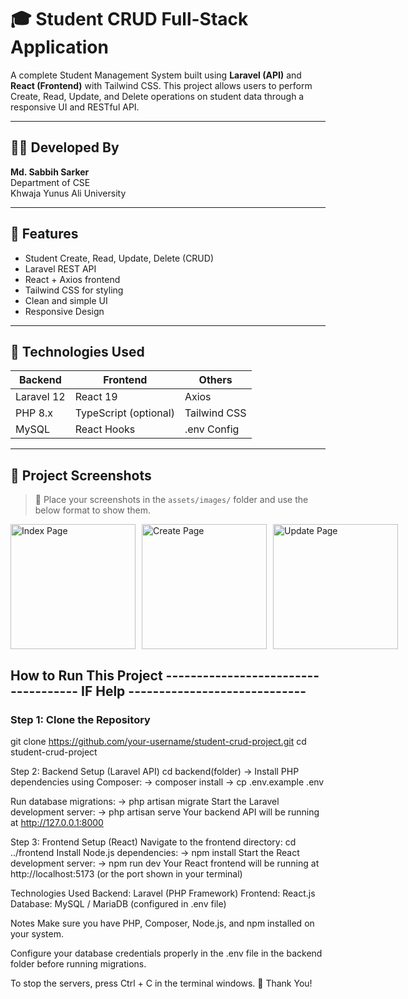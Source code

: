 # 🎓 Student CRUD Full-Stack Application

A complete Student Management System built using **Laravel (API)** and **React (Frontend)** with Tailwind CSS. This project allows users to perform Create, Read, Update, and Delete operations on student data through a responsive UI and RESTful API.

---

## 👨‍💻 Developed By

**Md. Sabbih Sarker**  
Department of CSE  
Khwaja Yunus Ali University

---

## 🚀 Features

- Student Create, Read, Update, Delete (CRUD)
- Laravel REST API
- React + Axios frontend
- Tailwind CSS for styling
- Clean and simple UI
- Responsive Design

---

## 🧰 Technologies Used

| Backend       | Frontend     | Others         |
| ------------- | ------------ | -------------- |
| Laravel 12    | React 19     | Axios          |
| PHP 8.x       | TypeScript (optional) | Tailwind CSS   |
| MySQL         | React Hooks  | .env Config    |

---

## 📸 Project Screenshots

> 📂 Place your screenshots in the `assets/images/` folder and use the below format to show them.

<div style="display: flex; gap: 10px;">
  <img src="public/assets/images/a_index.png" alt="Index Page" width="200" />
  <img src="assets/images/create.png" alt="Create Page" width="200" />
  <img src="assets/images/update.png" alt="Update Page" width="200" />
</div>


## How to Run This Project ------------------------------------ IF Help -----------------------------

### Step 1: Clone the Repository
git clone https://github.com/your-username/student-crud-project.git
cd student-crud-project

Step 2: Backend Setup (Laravel API)
cd backend(folder)
-> Install PHP dependencies using Composer:
-> composer install
-> cp .env.example .env

Run database migrations:
-> php artisan migrate
Start the Laravel development server:
-> php artisan serve
Your backend API will be running at http://127.0.0.1:8000

Step 3: Frontend Setup (React)
Navigate to the frontend directory:
cd ../frontend
Install Node.js dependencies:
-> npm install
Start the React development server:
-> npm run dev
Your React frontend will be running at http://localhost:5173 (or the port shown in your terminal)

Technologies Used
Backend: Laravel (PHP Framework)
Frontend: React.js
Database: MySQL / MariaDB (configured in .env file)

Notes
Make sure you have PHP, Composer, Node.js, and npm installed on your system.

Configure your database credentials properly in the .env file in the backend folder before running migrations.

To stop the servers, press Ctrl + C in the terminal windows.
🙏 Thank You!
